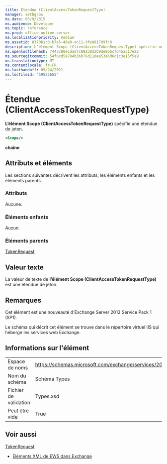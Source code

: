 ```yaml
---
title: Étendue (ClientAccessTokenRequestType)
manager: sethgros
ms.date: 03/9/2015
ms.audience: Developer
ms.topic: reference
ms.prod: office-online-server
ms.localizationpriority: medium
ms.assetid: 0370b1c0-b7e5-46e0-ac11-3fe801709fc8
description: L’élément Scope (ClientAccessTokenRequestType) spécifie une étendue de jeton.
ms.openlocfilehash: 7443c80ecdad7c89238d3b9de8bbc7b45a317e22
ms.sourcegitcommit: 54f6cd5a704b36b76d110ee53a6d6c1c3e15f5a9
ms.translationtype: MT
ms.contentlocale: fr-FR
ms.lasthandoff: 09/24/2021
ms.locfileid: "59522655"
---
```

# <a name="scope-clientaccesstokenrequesttype"></a>Étendue (ClientAccessTokenRequestType)

**L’élément Scope (ClientAccessTokenRequestType)** spécifie une étendue de jeton. 
  
```XML
<Scope/>
```

 **chaîne**
## <a name="attributes-and-elements"></a>Attributs et éléments

Les sections suivantes décrivent les attributs, les éléments enfants et les éléments parents.
  
### <a name="attributes"></a>Attributs

Aucune.
  
### <a name="child-elements"></a>Éléments enfants

Aucun.
  
### <a name="parent-elements"></a>Éléments parents

[TokenRequest](tokenrequest.md)
  
## <a name="text-value"></a>Valeur texte

La valeur de texte de **l’élément Scope (ClientAccessTokenRequestType)** est une étendue de jeton. 
  
## <a name="remarks"></a>Remarques

Cet élément est une nouveauté d'Exchange Server 2013 Service Pack 1 (SP1).
  
Le schéma qui décrit cet élément se trouve dans le répertoire virtuel IIS qui héberge les services web Exchange.
  
## <a name="element-information"></a>Informations sur l'élément

|||
|:-----|:-----|
|Espace de noms  <br/> |https://schemas.microsoft.com/exchange/services/2006/types  <br/> |
|Nom du schéma  <br/> |Schéma Types  <br/> |
|Fichier de validation  <br/> |Types.xsd  <br/> |
|Peut être vide  <br/> |True  <br/> |
   
## <a name="see-also"></a>Voir aussi



[TokenRequest](tokenrequest.md)


- [Éléments XML de EWS dans Exchange](ews-xml-elements-in-exchange.md)

